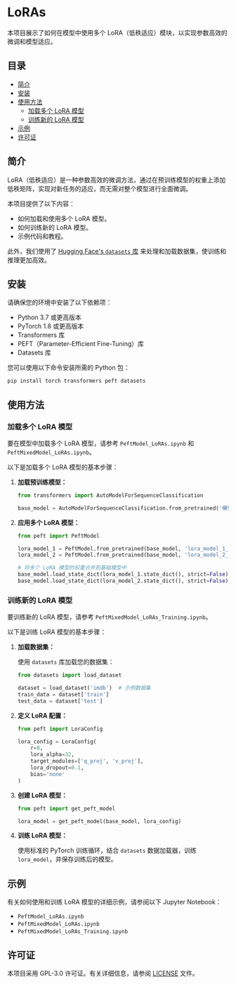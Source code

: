 # LoRAs

本项目展示了如何在模型中使用多个 LoRA（低秩适应）模块，以实现参数高效的微调和模型适应。

## 目录

- [简介](#简介)
- [安装](#安装)
- [使用方法](#使用方法)
  - [加载多个 LoRA 模型](#加载多个-lora-模型)
  - [训练新的 LoRA 模型](#训练新的-lora-模型)
- [示例](#示例)
- [许可证](#许可证)

## 简介

LoRA（低秩适应）是一种参数高效的微调方法，通过在预训练模型的权重上添加低秩矩阵，实现对新任务的适应，而无需对整个模型进行全面微调。

本项目提供了以下内容：

- 如何加载和使用多个 LoRA 模型。
- 如何训练新的 LoRA 模型。
- 示例代码和教程。

此外，我们使用了 [Hugging Face's `datasets` 库](https://github.com/huggingface/datasets) 来处理和加载数据集，使训练和推理更加高效。

## 安装

请确保您的环境中安装了以下依赖项：

- Python 3.7 或更高版本
- PyTorch 1.8 或更高版本
- Transformers 库
- PEFT（Parameter-Efficient Fine-Tuning）库
- Datasets 库

您可以使用以下命令安装所需的 Python 包：

```bash
pip install torch transformers peft datasets
```

## 使用方法

### 加载多个 LoRA 模型

要在模型中加载多个 LoRA 模型，请参考 `PeftModel_LoRAs.ipynb` 和 `PeftMixedModel_LoRAs.ipynb`。

以下是加载多个 LoRA 模型的基本步骤：

1. **加载预训练模型：**

   ```python
   from transformers import AutoModelForSequenceClassification

   base_model = AutoModelForSequenceClassification.from_pretrained('模型名称')
   ```

2. **应用多个 LoRA 模型：**

   ```python
   from peft import PeftModel

   lora_model_1 = PeftModel.from_pretrained(base_model, 'lora_model_1_path')
   lora_model_2 = PeftModel.from_pretrained(base_model, 'lora_model_2_path')

   # 将多个 LoRA 模型的权重合并到基础模型中
   base_model.load_state_dict(lora_model_1.state_dict(), strict=False)
   base_model.load_state_dict(lora_model_2.state_dict(), strict=False)
   ```

### 训练新的 LoRA 模型

要训练新的 LoRA 模型，请参考 `PeftMixedModel_LoRAs_Training.ipynb`。

以下是训练 LoRA 模型的基本步骤：

1. **加载数据集：**

   使用 `datasets` 库加载您的数据集：

   ```python
   from datasets import load_dataset

   dataset = load_dataset('imdb')  # 示例数据集
   train_data = dataset['train']
   test_data = dataset['test']
   ```

2. **定义 LoRA 配置：**

   ```python
   from peft import LoraConfig

   lora_config = LoraConfig(
       r=8,
       lora_alpha=32,
       target_modules=['q_proj', 'v_proj'],
       lora_dropout=0.1,
       bias='none'
   )
   ```

3. **创建 LoRA 模型：**

   ```python
   from peft import get_peft_model

   lora_model = get_peft_model(base_model, lora_config)
   ```

4. **训练 LoRA 模型：**

   使用标准的 PyTorch 训练循环，结合 `datasets` 数据加载器，训练 `lora_model`，并保存训练后的模型。

## 示例

有关如何使用和训练 LoRA 模型的详细示例，请参阅以下 Jupyter Notebook：

- `PeftModel_LoRAs.ipynb`
- `PeftMixedModel_LoRAs.ipynb`
- `PeftMixedModel_LoRAs_Training.ipynb`

## 许可证

本项目采用 GPL-3.0 许可证。有关详细信息，请参阅 [LICENSE](LICENSE) 文件。
